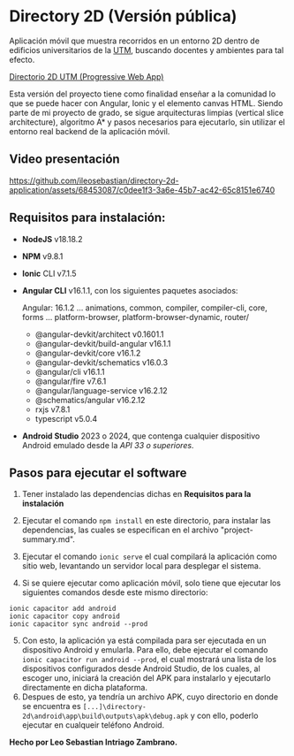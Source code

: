 # Directory 2D (Versión pública)
Aplicación móvil que muestra recorridos en un entorno 2D dentro de edificios universitarios de la [UTM](https://utm.edu.ec), buscando docentes y ambientes para tal efecto.

[Directorio 2D UTM (Progressive Web App)](https://directory-2d.web.app)


Esta versión del proyecto tiene como finalidad enseñar a la comunidad lo que se puede hacer con Angular, Ionic y el elemento canvas HTML. Siendo parte de mi proyecto de grado, se sigue arquitecturas limpias (vertical slice architecture), algoritmo A* y pasos necesarios para ejecutarlo, sin utilizar el entorno real backend de la aplicación móvil.


## Video presentación
https://github.com/ileosebastian/directory-2d-application/assets/68453087/c0dee1f3-3a6e-45b7-ac42-65c8151e6740

## Requisitos para instalación:
- **NodeJS** v18.18.2
- **NPM** v9.8.1
- **Ionic** CLI v7.1.5
- **Angular CLI** v16.1.1, con los siguientes paquetes asociados:

    Angular: 16.1.2
    ... animations, common, compiler, compiler-cli, core, forms
    ... platform-browser, platform-browser-dynamic, router/
    - @angular-devkit/architect       v0.1601.1
    - @angular-devkit/build-angular   v16.1.1
    - @angular-devkit/core            v16.1.2
    - @angular-devkit/schematics      v16.0.3
    - @angular/cli                    v16.1.1
    - @angular/fire                   v7.6.1
    - @angular/language-service       v16.2.12
    - @schematics/angular             v16.2.12
    - rxjs                            v7.8.1
    - typescript                      v5.0.4
- **Android Studio** 2023 o 2024, que contenga cualquier dispositivo Android emulado desde la *API 33 o superiores*. 

## Pasos para ejecutar el software
1. Tener instalado las dependencias dichas en **Requisitos para la instalación**
2. Ejecutar el comando ```npm install``` en este directorio, para instalar las dependencias, las cuales se especifican en el archivo "project-summary.md".
3. Ejecutar el comando ```ionic serve``` el cual compilará la aplicación como sitio web, levantando un servidor local para desplegar el sistema.

4. Si se quiere ejecutar como aplicación móvil, solo tiene que ejecutar los siguientes comandos desde este mismo directorio:
```
ionic capacitor add android
ionic capacitor copy android
ionic capacitor sync android --prod
```
5. Con esto, la aplicación ya está compilada para ser ejecutada en un dispositivo Android y emularla. Para ello, debe ejecutar el comando ```ionic capacitor run android --prod```, el cual mostrará una lista de los dispositivos configurados desde Android Studio, de los cuales, al escoger uno, iniciará la creación del APK para instalarlo y ejecutarlo directamente en dicha plataforma.
6. Despues de esto, ya tendría un archivo APK, cuyo directorio en donde se encuentra es ```[...]\directory-2d\android\app\build\outputs\apk\debug.apk``` y con ello, poderlo ejecutar en cualqueir teléfono Android.

**Hecho por Leo Sebastian Intriago Zambrano.**
